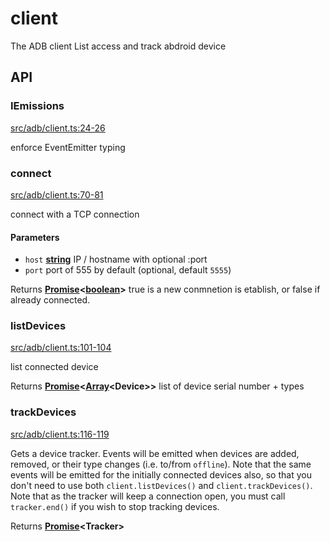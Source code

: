 # client

The ADB client List access and track abdroid device

## API

<!-- Generated by documentation.js. Update this documentation by updating the source code. -->

### IEmissions

[src/adb/client.ts:24-26](https://github.com/UrielCh/adbkit/blob/1e0f0f06a27d0249a71573547d771f3093d993a8/src/adb/client.ts#L24-L26 "Source code on GitHub")

enforce EventEmitter typing

### connect

[src/adb/client.ts:70-81](https://github.com/UrielCh/adbkit/blob/1e0f0f06a27d0249a71573547d771f3093d993a8/src/adb/client.ts#L70-L81 "Source code on GitHub")

connect with a TCP connection

#### Parameters

*   `host` **[string](https://developer.mozilla.org/docs/Web/JavaScript/Reference/Global_Objects/String)** IP / hostname with optional :port
*   `port`  port of 555 by default (optional, default `5555`)

Returns **[Promise](https://developer.mozilla.org/docs/Web/JavaScript/Reference/Global_Objects/Promise)<[boolean](https://developer.mozilla.org/docs/Web/JavaScript/Reference/Global_Objects/Boolean)>** true is a new conmnetion is etablish, or false if already connected.

### listDevices

[src/adb/client.ts:101-104](https://github.com/UrielCh/adbkit/blob/1e0f0f06a27d0249a71573547d771f3093d993a8/src/adb/client.ts#L101-L104 "Source code on GitHub")

list connected device

Returns **[Promise](https://developer.mozilla.org/docs/Web/JavaScript/Reference/Global_Objects/Promise)<[Array](https://developer.mozilla.org/docs/Web/JavaScript/Reference/Global_Objects/Array)\<Device>>** list of device serial number + types

### trackDevices

[src/adb/client.ts:116-119](https://github.com/UrielCh/adbkit/blob/1e0f0f06a27d0249a71573547d771f3093d993a8/src/adb/client.ts#L116-L119 "Source code on GitHub")

Gets a device tracker. Events will be emitted when devices are added, removed, or their type changes (i.e. to/from `offline`). Note that the same events will be emitted for the initially connected devices also, so that you don't need to use both `client.listDevices()` and `client.trackDevices()`.
Note that as the tracker will keep a connection open, you must call `tracker.end()` if you wish to stop tracking devices.

Returns **[Promise](https://developer.mozilla.org/docs/Web/JavaScript/Reference/Global_Objects/Promise)\<Tracker>** 
